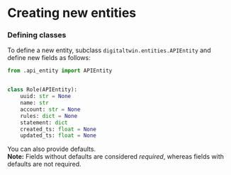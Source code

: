 # Creating new entities

### Defining classes

To define a new entity, subclass `digitaltwin.entities.APIEntity` and define new fields as follows:

```Python
from .api_entity import APIEntity


class Role(APIEntity):
    uuid: str = None
    name: str
    account: str = None
    rules: dict = None
    statement: dict
    created_ts: float = None
    updated_ts: float = None

```

You can also provide defaults.<br>
**Note:** Fields without defaults are considered _required_, whereas fields with defaults are not required.
